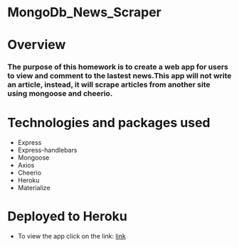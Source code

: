 # MongoDb_News_Scraper

# Overview

### The purpose of this homework is to create a  web app for users to view and comment to the lastest news.This app will not write an article, instead, it will scrape articles from another site using mongoose and cheerio.

# Technologies and packages used 

* Express
* Express-handlebars
* Mongoose
* Axios
* Cheerio
* Heroku
* Materialize

# Deployed to Heroku

 * To view the app click on the link: [link](https://newscr2.herokuapp.com)